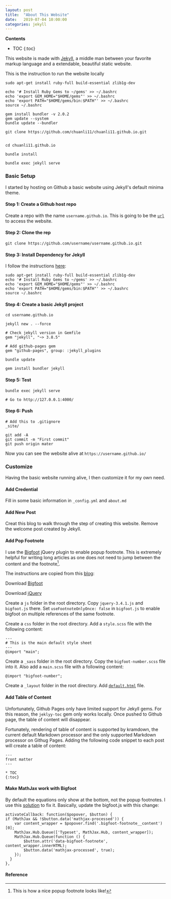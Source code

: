```yaml
---
layout: post
title:  "About This Website"
date:   2019-07-04 10:00:00
categories: jekyll
---
```


**Contents**
* TOC
{:toc}

This website is made with [Jekyll](https://jekyllrb.com/), a middle man between your favorite markup language and a extendable, beautiful static website.

This is the instruction to run the website locally

```
sudo apt-get install ruby-full build-essential zlib1g-dev

echo '# Install Ruby Gems to ~/gems' >> ~/.bashrc
echo 'export GEM_HOME="$HOME/gems"' >> ~/.bashrc
echo 'export PATH="$HOME/gems/bin:$PATH"' >> ~/.bashrc
source ~/.bashrc

gem install bundler -v 2.0.2
gem update --system
bundle update --bundler

git clone https://github.com/chuanli11/chuanli11.github.io.git


cd chuanli11.github.io

bundle install

bundle exec jekyll serve
```


### Basic Setup

I started by hosting on Github a basic website using Jekyll's default minima theme.

#### Step 1: Create a Github host repo

Create a repo with the name `username.github.io`. This is going to be the [`url`](https://chuanli11.github.io/) to access the website.

#### Step 2: Clone the rep

```
git clone https://github.com/username/username.github.io.git
```
#### Step 3: Install Dependency for Jekyll

I follow the instructions [here](https://jekyllrb.com/docs/installation/ubuntu/):

```
sudo apt-get install ruby-full build-essential zlib1g-dev
echo '# Install Ruby Gems to ~/gems' >> ~/.bashrc
echo 'export GEM_HOME="$HOME/gems"' >> ~/.bashrc
echo 'export PATH="$HOME/gems/bin:$PATH"' >> ~/.bashrc
source ~/.bashrc
```

#### Step 4: Create a basic Jekyll project

```
cd username.github.io

jekyll new . --force

# Check jekyll version in Gemfile
gem "jekyll", "~> 3.8.5"

# Add github-pages gem
gem "github-pages", group: :jekyll_plugins

bundle update

gem install bundler jekyll
```

#### Step 5: Test 

```
bundle exec jekyll serve

# Go to http://127.0.0.1:4000/
```

#### Step 6: Push

```
# Add this to .gitignore
_site/

git add -A
git commit -m "First commit"
git push origin mater
```
Now you can see the website alive at `https://username.github.io/`


### Customize
Having the basic website running alive, I then customize it for my own need.


#### Add Credential
Fill in some basic information in `_config.yml` and `about.md`

#### Add New Post
Creat this blog to walk through the step of creating this website. Remove the welcome post created by Jekyll.

#### Add Pop Footnote
I use the [Bigfoot](http://www.bigfootjs.com/) jQuery plugin to enable popup footnote. This is extremely helpful for writing long articles as one does not need to jump between the content and the footnote[^BigFoot].

The instructions are copied from this [blog](https://sherif.io/2014/11/07/Bigfoot-in-Jekyll.html):

Download [Bigfoot](http://www.bigfootjs.com/)

Download [jQuery](https://code.jquery.com/jquery-3.4.1.min.js) 

Create a `js` folder in the root directory. Copy `jquery-3.4.1.js` and `bigfoot.js` there. Set `useFootnoteOnlyOnce: false` in `bigfoot.js` to enable bigfoot on multiple references of the same footnote.


Create a `css` folder in the root directory. Add a `style.scss` file with the following content:

```
---
# This is the main default style sheet
---
@import "main";
```

Create a `_sass` folder in the root directory. Copy the `bigfoot-number.scss` file into it. Also add a `main.scss` file with a following content:

```
@import "bigfoot-number";
```

Create a `_layout` folder in the root directory. Add [`default.html`](https://github.com/chuanli11/chuanli11.github.io/blob/master/_layouts/default.html) file.



#### Add Table of Content

Unfortunately, Github Pages only have limited support for Jekyll gems. For this reason, the `jeklyy-toc` gem only works locally. Once pushed to Github page, the table of content will disappear. 

Fortunately, rendering of table of content is supported by kramdown, the current default Markdown processor and the only supported Markdown processor on Githug Pages. Adding the following code snippet to each post will create a table of content:

```
---
front matter
---

* TOC
{:toc}
```

#### Make MathJax work with Bigfoot

By default the equations only show at the bottom, not the popup footnotes. I use this [solution](https://esham.io/2014/07/mathjax-and-bigfoot) to fix it. Basically, update the bigfoot.js with this change:

```
activateCallback: function($popover, $button) {
if (MathJax && !$button.data('mathjax-processed')) {
    var content_wrapper = $popover.find('.bigfoot-footnote__content')[0];
    MathJax.Hub.Queue(['Typeset', MathJax.Hub, content_wrapper]);
    MathJax.Hub.Queue(function () {
        $button.attr('data-bigfoot-footnote', content_wrapper.innerHTML);
        $button.data('mathjax-processed', true);
    });
  }
},
```
#### Reference

[^BigFoot]: This is how a nice popup footnote looks like!